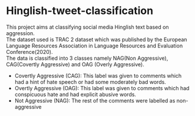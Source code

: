 # Hinglish-tweet-classification
This project aims at classifying  social media Hinglish text based on aggression. <br/>
The dataset used is TRAC 2 dataset which was published by the European Language Resources Association in Language Resources and Evaluation Conference(2020). <br/>
The data is classified into 3 classes namely NAG(Non Aggressive), CAG(Covertly Aggressive) and OAG (Overly Aggressive).
<ul>

  <li>Covertly Aggressive (CAG): This label was given to comments which had a hint of hate speech or had some moderately bad words.</li>
  <li>Overtly Aggressive (OAG): This label was given to comments which had conspicuous hate and had explicit abusive words.</li>
  <li>Not Aggressive (NAG): The rest of the comments were labelled as non-aggressive</li>

</ul>
